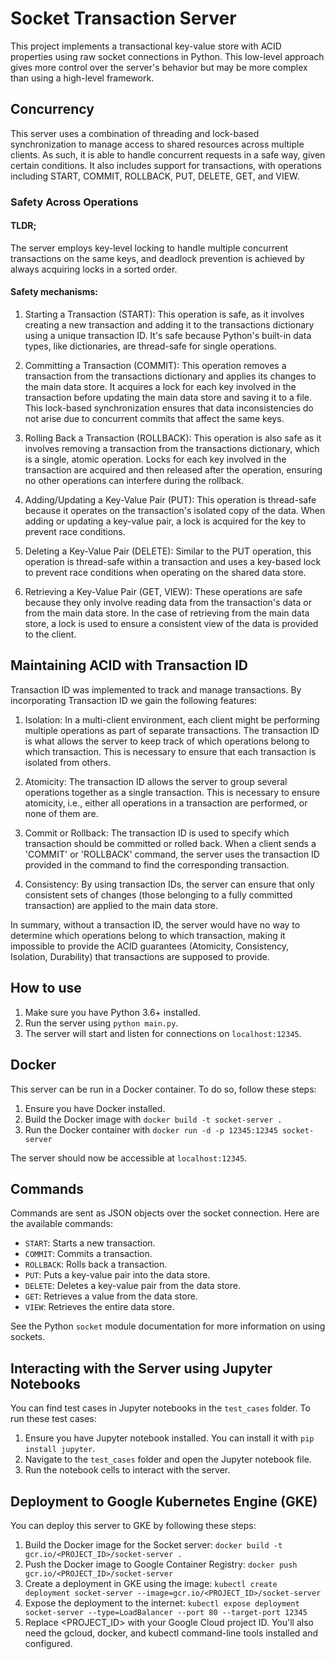 # Socket Transaction Server

This project implements a transactional key-value store with ACID properties using raw socket connections in Python. This low-level approach gives more control over the server's behavior but may be more complex than using a high-level framework.

## Concurrency

This server uses a combination of threading and lock-based synchronization to manage access to shared resources across multiple clients. As such, it is able to handle concurrent requests in a safe way, given certain conditions. It also includes support for transactions, with operations including START, COMMIT, ROLLBACK, PUT, DELETE, GET, and VIEW.

### Safety Across Operations

#### TLDR;

The server employs key-level locking to handle multiple concurrent transactions on the same keys, and deadlock prevention is achieved by always acquiring locks in a sorted order.

#### Safety mechanisms:

1. Starting a Transaction (START): This operation is safe, as it involves creating a new transaction and adding it to the transactions dictionary using a unique transaction ID. It's safe because Python's built-in data types, like dictionaries, are thread-safe for single operations.

2. Committing a Transaction (COMMIT): This operation removes a transaction from the transactions dictionary and applies its changes to the main data store. It acquires a lock for each key involved in the transaction before updating the main data store and saving it to a file. This lock-based synchronization ensures that data inconsistencies do not arise due to concurrent commits that affect the same keys.

3. Rolling Back a Transaction (ROLLBACK): This operation is also safe as it involves removing a transaction from the transactions dictionary, which is a single, atomic operation. Locks for each key involved in the transaction are acquired and then released after the operation, ensuring no other operations can interfere during the rollback.

4. Adding/Updating a Key-Value Pair (PUT): This operation is thread-safe because it operates on the transaction's isolated copy of the data. When adding or updating a key-value pair, a lock is acquired for the key to prevent race conditions.

5. Deleting a Key-Value Pair (DELETE): Similar to the PUT operation, this operation is thread-safe within a transaction and uses a key-based lock to prevent race conditions when operating on the shared data store.

6. Retrieving a Key-Value Pair (GET, VIEW): These operations are safe because they only involve reading data from the transaction's data or from the main data store. In the case of retrieving from the main data store, a lock is used to ensure a consistent view of the data is provided to the client.

## Maintaining ACID with Transaction ID

Transaction ID was implemented to track and manage transactions. By incorporating Transaction ID we gain the following features:

1. Isolation: In a multi-client environment, each client might be performing multiple operations as part of separate transactions. The transaction ID is what allows the server to keep track of which operations belong to which transaction. This is necessary to ensure that each transaction is isolated from others.

2. Atomicity: The transaction ID allows the server to group several operations together as a single transaction. This is necessary to ensure atomicity, i.e., either all operations in a transaction are performed, or none of them are.

3. Commit or Rollback: The transaction ID is used to specify which transaction should be committed or rolled back. When a client sends a 'COMMIT' or 'ROLLBACK' command, the server uses the transaction ID provided in the command to find the corresponding transaction.

4. Consistency: By using transaction IDs, the server can ensure that only consistent sets of changes (those belonging to a fully committed transaction) are applied to the main data store.

In summary, without a transaction ID, the server would have no way to determine which operations belong to which transaction, making it impossible to provide the ACID guarantees (Atomicity, Consistency, Isolation, Durability) that transactions are supposed to provide.

## How to use

1. Make sure you have Python 3.6+ installed.
2. Run the server using `python main.py`.
3. The server will start and listen for connections on `localhost:12345`.

## Docker

This server can be run in a Docker container. To do so, follow these steps:

1. Ensure you have Docker installed.
2. Build the Docker image with `docker build -t socket-server .`
3. Run the Docker container with `docker run -d -p 12345:12345 socket-server`

The server should now be accessible at `localhost:12345`.

## Commands

Commands are sent as JSON objects over the socket connection. Here are the available commands:

- `START`: Starts a new transaction.
- `COMMIT`: Commits a transaction.
- `ROLLBACK`: Rolls back a transaction.
- `PUT`: Puts a key-value pair into the data store.
- `DELETE`: Deletes a key-value pair from the data store.
- `GET`: Retrieves a value from the data store.
- `VIEW`: Retrieves the entire data store.

See the Python `socket` module documentation for more information on using sockets.

## Interacting with the Server using Jupyter Notebooks

You can find test cases in Jupyter notebooks in the `test_cases` folder. To run these test cases:

1. Ensure you have Jupyter notebook installed. You can install it with `pip install jupyter`.
2. Navigate to the `test_cases` folder and open the Jupyter notebook file.
3. Run the notebook cells to interact with the server.

## Deployment to Google Kubernetes Engine (GKE)

You can deploy this server to GKE by following these steps:

1. Build the Docker image for the Socket server: `docker build -t gcr.io/<PROJECT_ID>/socket-server .`
2. Push the Docker image to Google Container Registry: `docker push gcr.io/<PROJECT_ID>/socket-server`
3. Create a deployment in GKE using the image: `kubectl create deployment socket-server --image=gcr.io/<PROJECT_ID>/socket-server`
4. Expose the deployment to the internet: `kubectl expose deployment socket-server --type=LoadBalancer --port 80 --target-port 12345`
5. Replace <PROJECT_ID> with your Google Cloud project ID. You'll also need the gcloud, docker, and kubectl command-line tools installed and configured.
